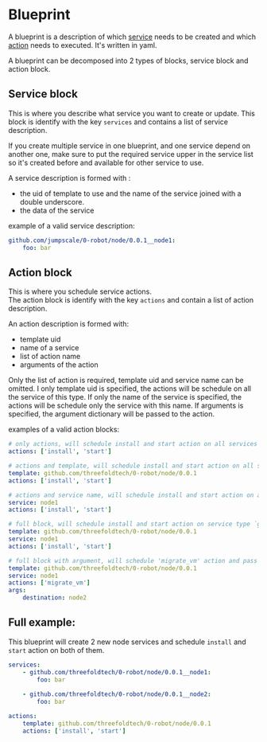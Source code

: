 # Blueprint

A blueprint is a description of which [service](#service-block) needs to be created and which [action](#action-block) needs to executed. 
It's written in yaml.

A blueprint can be decomposed into 2 types of blocks, service block and action block.

## Service block
This is where you describe what service you want to create or update. This block is identify with the key `services` and contains a list of service description.

If you create multiple service in one blueprint, and one service depend on another one, make sure to put the required service upper in the service list so it's created before and available for other service to use.

A service description is formed with :
- the uid of template to use and the name of the service joined with a double underscore.
- the data of the service

example of a valid service description:
```yaml
github.com/jumpscale/0-robot/node/0.0.1__node1:
    foo: bar
```
    

## Action block
This is where you schedule service actions.  
The action block is identify with the key `actions` and contain a list of action description.

An action description is formed with:
- template uid
- name of a service
- list of action name
- arguments of the action

Only the list of action is required, template uid and service name can be omitted. 
I only template uid is specified, the actions will be schedule on all the service of this type.
If only the name of the service is specified, the actions will be schedule only the service with this name.
If arguments is specified, the argument dictionary will be passed to the action.

examples of a valid action blocks:
```yaml
# only actions, will schedule install and start action on all services
actions: ['install', 'start']
```

```yaml
# actions and template, will schedule install and start action on all services of type `github.com/jumpscale/0-robot/node/0.0.1`
template: github.com/threefoldtech/0-robot/node/0.0.1
actions: ['install', 'start']
```

```yaml
# actions and service name, will schedule install and start action on all services with name 'node1'
service: node1
actions: ['install', 'start']
```


```yaml
# full block, will schedule install and start action on service type `github.com/threefoldtech/0-robot/node/0.0.1` and with name 'node1'
template: github.com/threefoldtech/0-robot/node/0.0.1
service: node1
actions: ['install', 'start']
```

```yaml
# full block with argument, will schedule 'migrate_vm' action and pass the argument 'destination' to the 'migrate_vm' action.
template: github.com/threefoldtech/0-robot/node/0.0.1
service: node1
actions: ['migrate_vm']
args:
    destination: node2
```

## Full example:
This blueprint will  create 2 new node services and schedule `install` and `start` action on both of them.
```yaml
services:
    - github.com/threefoldtech/0-robot/node/0.0.1__node1:
        foo: bar
    
    - github.com/threefoldtech/0-robot/node/0.0.1__node2:
        foo: bar

actions:
    template: github.com/threefoldtech/0-robot/node/0.0.1
    actions: ['install', 'start']
```